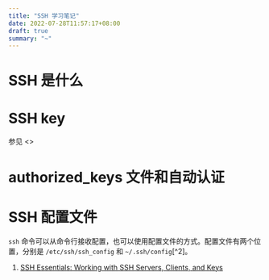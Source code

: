 ```yaml
---
title: "SSH 学习笔记"
date: 2022-07-28T11:57:17+08:00
draft: true
summary: "~"
---
```


# SSH 是什么


# SSH key

参见 <>

# authorized_keys 文件和自动认证

# SSH 配置文件

`ssh` 命令可以从命令行接收配置，也可以使用配置文件的方式。配置文件有两个位置，分别是 `/etc/ssh/ssh_config` 和 `~/.ssh/config`[^2]。


<a id="ref-1" />

1. [SSH Essentials: Working with SSH Servers, Clients, and Keys](https://www.digitalocean.com/community/tutorials/ssh-essentials-working-with-ssh-servers-clients-and-keys)